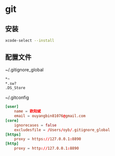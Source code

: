 # git

## 安装

```sh
xcode-select --install
```

## 配置文件

~/.gitignore_global

```sh
*~
*.sw?
.DS_Store
```

~/.gitconfig

```conf
[user]
	name = 欧阳斌
	email = ouyangbin81076@gmail.com
[core]
	ignorecases = false
	excludesfile = /Users/oyb/.gitignore_global
[https]
	proxy = https://127.0.0.1:8890
[http]
	proxy = http://127.0.0.1:8890
```
